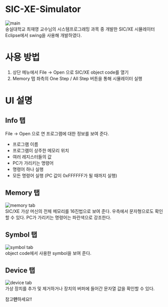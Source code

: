 # SIC-XE-Simulator
![main](https://user-images.githubusercontent.com/21188135/154781295-2b56ecd5-6876-4b88-8dc9-cb7b939da166.png)   
숭실대학교 최재영 교수님의 시스템프로그래밍 과목 중 개발한 SIC/XE 시뮬레이터   
Eclipse에서 swing을 사용해 개발하였다.   
# 사용 방법
1. 상단 메뉴에서 File -> Open 으로 SIC/XE object code를 열기
2. Memory 탭 좌측의 One Step / All Step 버튼을 통해 시뮬레이터 실행
# UI 설명
## Info 탭
File -> Open 으로 연 프로그램에 대한 정보를 보여 준다.
* 프로그램 이름
* 프로그램이 상주한 메모리 위치
* 여러 레지스터들의 값
* PC가 가리키는 명령어
* 명령어 하나 실행
* 모든 명령어 실행 (PC 값이 0xFFFFFF가 될 때까지 실행)
## Memory 탭
![memory tab](https://user-images.githubusercontent.com/21188135/154781687-1e26f56e-801c-4929-865d-1a2d25ef8e10.png)   
SIC/XE 가상 머신의 전체 메모리를 16진법으로 보여 준다. 우측에서 문자형으로도 확인할 수 있다. PC가 가리키는 명령어는 파란색으로 강조한다.
## Symbol 탭
![symbol tab](https://user-images.githubusercontent.com/21188135/154781798-d66c0dda-41b1-4320-91b8-28e7d9a36404.png)   
object code에서 사용한 symbol을 보여 준다.
## Device 탭
![device tab](https://user-images.githubusercontent.com/21188135/154781854-20ed1a03-0401-4dcf-b162-06a26d58377c.png)   
가상 장치를 추가 및 제거하거나 장치의 버퍼에 들어간 문자열 값을 확인할 수 있다.

참고**만**하세요!!
